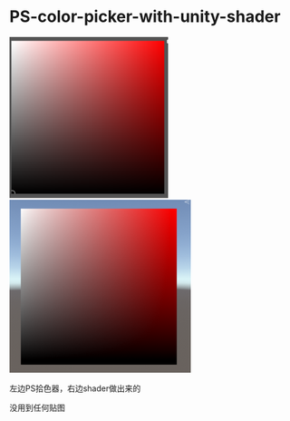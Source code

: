 # PS-color-picker-with-unity-shader
<img src="https://github.com/Terrificia/PS-color-picker-with-unity-shader/blob/main/picture/2022-02-24T23_17_05.png" width="280px"><img src="https://github.com/Terrificia/PS-color-picker-with-unity-shader/blob/main/picture/%E5%B1%8F%E5%B9%95%E6%88%AA%E5%9B%BE%202022-02-27%20171222.png" width="320px">

左边PS拾色器，右边shader做出来的

没用到任何贴图
